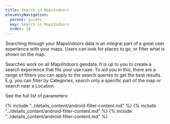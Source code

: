 ```yaml
---
title: Search in MapsIndoors
eleventyNavigation:
  parent: guides
  key: Search in MapsIndoors
  order: 10
---
```


Searching through your MapsIndoors data is an integral part of a great user experience with your maps. Users can look for places to go, or filter what is shown on the map.

Searches work on all MapsIndoors geodata. It is up to you to create a search experience that fits your use case. To aid you in this, there are a range of filters you can apply to the search queries to get the best results. E.g. you can filter by Categories, search only a specific part of the map or search near a Location.

See the full list of parameters:

<mi-tabs>
    <mi-tab label="Android" tab-for="android"></mi-tab>
    <mi-tab label="iOS" tab-for="ios"></mi-tab>
    <mi-tab label="Web" tab-for="web"></mi-tab>
    <mi-tab-panel id="android">
    {% include "../details_content/android-filter-content.md" %}
    </mi-tab-panel>
    <mi-tab-panel id="ios">
    {% include "../details_content/android-filter-content.md" %}
    </mi-tab-panel>
    <mi-tab-panel id="web">
    {% include "../details_content/android-filter-content.md" %}
    </mi-tab-panel>
</mi-tabs>
